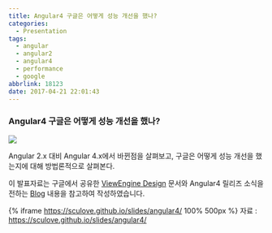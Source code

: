 ```yaml
---
title: Angular4 구글은 어떻게 성능 개선을 했나?
categories:
  - Presentation
tags:
  - angular
  - angular2
  - angular4
  - performance
  - google
abbrlink: 18123
date: 2017-04-21 22:01:43
---
```


### Angular4 구글은 어떻게 성능 개선을 했나?

![](angular4-icon.png)

Angular 2.x 대비 Angular 4.x에서 바뀐점을 살펴보고,
구글은 어떻게 성능 개선을 했는지에 대해 방법론적으로 살펴본다.

이 발표자료는 구글에서 공유한 [ViewEngine Design](https://docs.google.com/document/d/195L4WaDSoI_kkW094LlShH6gT3B7K1GZpSBnnLkQR-g/preview) 문서와
Angular4 릴리즈 소식을 전하는 [Blog](http://angularjs.blogspot.kr/2017/03/angular-400-now-available.html) 내용을 참고하여 작성하였습니다.

{% iframe https://sculove.github.io/slides/angular4/ 100% 500px %}
자료 : https://sculove.github.io/slides/angular4/
